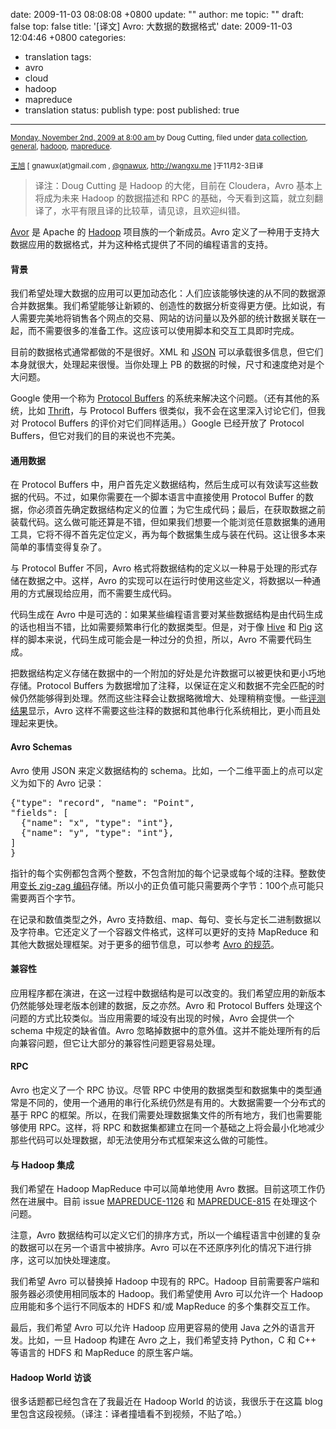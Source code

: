 date: 2009-11-03 08:08:08 +0800
update: ""
author: me
topic: ""
draft: false
top: false
title: '[译文] Avro: 大数据的数据格式'
date: 2009-11-03 12:04:46 +0800
categories:
- translation
tags:
- avro
- cloud
- hadoop
- mapreduce
- translation
status: publish
type: post
published: true
---
<p><small><a href="http://www.cloudera.com/blog/2009/11/avro-a-new-format-for-data-interchange/">Monday, November 2nd, 2009 at 8:00 am </a>by Doug Cutting, filed under <a href="http://www.cloudera.com/blog/category/data-collection/">data collection</a>, <a href="http://www.cloudera.com/blog/category/general/">general</a>, <a href="http://www.cloudera.com/blog/category/hadoop/">hadoop</a>, <a href="http://www.cloudera.com/blog/category/mapreduce/">mapreduce</a>.<br />

<a href="http://wangxu.me/">王旭</a> [ gnawux(at)gmail.com , <a href="http://twitter.com/gnawux" target="_blank">@gnawux</a>, <a href="http://wangxu.me">http://wangxu.me</a> ]于11月2-3日译</small></p>

<blockquote><p>译注：Doug Cutting 是 Hadoop 的大佬，目前在 Cloudera，Avro 基本上将成为未来 Hadoop 的数据描述和 RPC 的基础，今天看到这篇，就立刻翻译了，水平有限且译的比较草，请见谅，且欢迎纠错。</p></blockquote>

<p><a href="http://hadoop.apache.org/avro/" target="_blank">Avor</a> 是 Apache 的 <a href="http://hadoop.apache.org/" target="_blank">Hadoop</a> 项目族的一个新成员。Avro 定义了一种用于支持大数据应用的数据格式，并为这种格式提供了不同的编程语言的支持。</p>

<h4>背景</h4>

<p>我们希望处理大数据的应用可以更加动态化：人们应该能够快速的从不同的数据源合并数据集。我们希望能够让新颖的、创造性的数据分析变得更方便。比如说，有人需要完美地将销售各个网点的交易、网站的访问量以及外部的统计数据关联在一起，而不需要很多的准备工作。这应该可以使用脚本和交互工具即时完成。</p>

<p>目前的数据格式通常都做的不是很好。XML 和 <a href="http://json.org/">JSON</a> 可以承载很多信息，但它们本身就很大，处理起来很慢。当你处理上 PB 的数据的时候，尺寸和速度绝对是个大问题。</p>

<p>Google 使用一个称为 <a href="http://code.google.com/p/protobuf/">Protocol Buffers</a> 的系统来解决这个问题。（还有其他的系统，比如 <a href="http://incubator.apache.org/thrift/">Thrift</a>，与 Protocol Buffers 很类似，我不会在这里深入讨论它们，但我对 Protocol Buffers 的评价对它们同样适用。）Google 已经开放了 Protocol Buffers，但它对我们的目的来说也不完美。</p>

<h4>通用数据</h4>

<p>在 Protocol Buffers 中，用户首先定义数据结构，然后生成可以有效读写这些数据的代码。不过，如果你需要在一个脚本语言中直接使用 Protocol Buffer 的数据，你必须首先确定数据结构定义的位置；为它生成代码；最后，在获取数据之前装载代码。这么做可能还算是不错，但如果我们想要一个能浏览任意数据集的通用工具，它将不得不首先定位定义，再为每个数据集生成与装在代码。这让很多本来简单的事情变得复杂了。</p>

<p>与 Protocol Buffer 不同，Avro 格式将数据结构的定义以一种易于处理的形式存储在数据之中。这样，Avro 的实现可以在运行时使用这些定义，将数据以一种通用的方式展现给应用，而不需要生成代码。</p>

<p>代码生成在 Avro 中是可选的：如果某些编程语言要对某些数据结构是由代码生成的话也相当不错，比如需要频繁串行化的数据类型。但是，对于像 <a href="http://hadoop.apache.org/hive/">Hive</a> 和 <a href="http://hadoop.apache.org/pig/">Pig</a> 这样的脚本来说，代码生成可能会是一种过分的负担，所以，Avro 不需要代码生成。</p>

<p>把数据结构定义存储在数据中的一个附加的好处是允许数据可以被更快和更小巧地存储。Protocol Buffers 为数据增加了注释，以保证在定义和数据不完全匹配的时候仍然能够得到处理。然而这些注释会让数据略微增大、处理稍稍变慢。一些<a href="http://code.google.com/p/thrift-protobuf-compare/wiki/Benchmarking">评测结果</a>显示，Avro 这样不需要这些注释的数据和其他串行化系统相比，更小而且处理起来更快。</p>

<h4>Avro Schemas</h4>

<p>Avro 使用 JSON 来定义数据结构的 schema。比如，一个二维平面上的点可以定义为如下的 Avro 记录：</p>

<pre class="brush: javascript; gutter: true">{&quot;type&quot;: &quot;record&quot;, &quot;name&quot;: &quot;Point&quot;, 
&quot;fields&quot;: [ 
  {&quot;name&quot;: &quot;x&quot;, &quot;type&quot;: &quot;int&quot;}, 
  {&quot;name&quot;: &quot;y&quot;, &quot;type&quot;: &quot;int&quot;}, 
] 
}</pre>

<p>指针的每个实例都包含两个整数，不包含附加的每个记录或每个域的注释。整数使用<a href="http://lucene.apache.org/java/2_4_0/fileformats.html#VInt">变长 zig-zag 编码</a>存储。所以小的正负值可能只需要两个字节：100个点可能只需要两百个字节。</p>

<p>在记录和数值类型之外，Avro 支持数组、map、每句、变长与定长二进制数据以及字符串。它还定义了一个容器文件格式，这样可以更好的支持 MapReduce 和其他大数据处理框架。对于更多的细节信息，可以参考 <a href="http://hadoop.apache.org/avro/docs/current/spec.html">Avro 的规范</a>。</p>

<h4>兼容性</h4>

<p>应用程序都在演进，在这一过程中数据结构是可以改变的。我们希望应用的新版本仍然能够处理老版本创建的数据，反之亦然。Avro 和 Protocol Buffers 处理这个问题的方式比较类似。当应用需要的域没有出现的时候，Avro 会提供一个 schema 中规定的缺省值。Avro 忽略掉数据中的意外值。这并不能处理所有的后向兼容问题，但它让大部分的兼容性问题更容易处理。</p>

<h4>RPC</h4>

<p>Avro 也定义了一个 RPC 协议。尽管 RPC 中使用的数据类型和数据集中的类型通常是不同的，使用一个通用的串行化系统仍然是有用的。大数据需要一个分布式的基于 RPC 的框架。所以，在我们需要处理数据集文件的所有地方，我们也需要能够使用 RPC。这样，将 RPC 和数据集都建立在同一个基础之上将会最小化地减少那些代码可以处理数据，却无法使用分布式框架来这么做的可能性。</p>

<h4>与 Hadoop 集成</h4>

<p>我们希望在 Hadoop MapReduce 中可以简单地使用 Avro 数据。目前这项工作仍然在进展中。目前 issue <a href="https://issues.apache.org/jira/browse/MAPREDUCE-1126">MAPREDUCE-1126</a> 和 <a href="https://issues.apache.org/jira/browse/MAPREDUCE-815">MAPREDUCE-815</a> 在处理这个问题。</p>

<p>注意，Avro 数据结构可以定义它们的排序方式，所以一个编程语言中创建的复杂的数据可以在另一个语言中被排序。Avro 可以在不还原序列化的情况下进行排序，这可以加快处理速度。</p>

<p>我们希望 Avro 可以替换掉 Hadoop 中现有的 RPC。Hadoop 目前需要客户端和服务器必须使用相同版本的 Hadoop。我们希望使用 Avro 可以允许一个 Hadoop 应用能和多个运行不同版本的 HDFS 和/或 MapReduce 的多个集群交互工作。</p>

<p>最后，我们希望 Avro 可以允许 Hadoop 应用更容易的使用 Java 之外的语言开发。比如，一旦 Hadoop 构建在 Avro 之上，我们希望支持 Python，C 和 C++ 等语言的 HDFS 和 MapReduce 的原生客户端。</p>

<h4>Hadoop World 访谈</h4>

<p>很多话题都已经包含在了我最近在 Hadoop World 的访谈，我很乐于在这篇 blog 里包含这段视频。（译注：译者撞墙看不到视频，不贴了哈。）</p>
